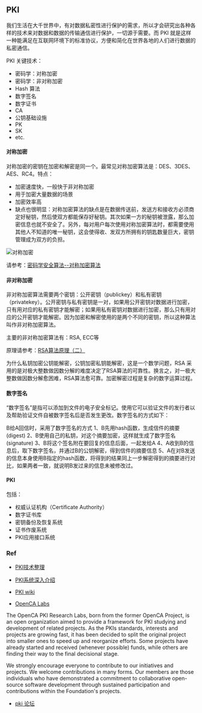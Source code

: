 
## PKI

我们生活在大千世界中，有对数据私密性进行保护的需求，所以才会研究出各种各样的技术来对数据和数据的传输通信进行保护，一切源于需要。而 PKI 就是这样一种能满足在互联网环境下的标准协议，方便和简化在世界各地的人们进行数据的私密通信。

PKI 关键技术：

- 密码学：对称加密
- 密码学：非对称加密
- Hash 算法
- 数字签名
- 数字证书
- CA
- 公钥基础设施
- PK
- SK
- etc.


#### 对称加密

对称加密的密钥在加密和解密是同一个。最常见对称加密算法是：DES、3DES、AES、RC4。特点：

- 加密速度快，一般快于非对称加密
- 用于加密大量数据的场景
- 加密效率高
- 缺点也很明显：对称加密算法的缺点是在数据传送前，发送方和接收方必须商定好秘钥，然后使双方都能保存好秘钥。其次如果一方的秘钥被泄露，那么加密信息也就不安全了。另外，每对用户每次使用对称加密算法时，都需要使用其他人不知道的唯一秘钥，这会使得收、发双方所拥有的钥匙数量巨大，密钥管理成为双方的负担。

![对称加密](https://img-blog.csdn.net/20170604214321015?watermark/2/text/aHR0cDovL2Jsb2cuY3Nkbi5uZXQvSG9sbW9meQ==/font/5a6L5L2T/fontsize/400/fill/I0JBQkFCMA==/dissolve/70/gravity/SouthEast)

请参考：[密码学安全算法--对称加密算法](https://blog.csdn.net/Holmofy/article/details/72861821)

#### 非对称加密

非对称加密算法需要两个密钥：公开密钥（publickey）和私有密钥（privatekey）。公开密钥与私有密钥是一对，如果用公开密钥对数据进行加密，只有用对应的私有密钥才能解密；如果用私有密钥对数据进行加密，那么只有用对应的公开密钥才能解密。因为加密和解密使用的是两个不同的密钥，所以这种算法叫作非对称加密算法。

主要的非对称加密算法有：RSA, ECC等

原理请参考：[RSA算法原理（二）](http://www.ruanyifeng.com/blog/2013/07/rsa_algorithm_part_two.html)

为什么私钥加密公钥能解密，公钥加密私钥能解密，这是一个数学问题，RSA 采用的是对极大整数做因数分解的难度决定了RSA算法的可靠性。换言之，对一极大整数做因数分解愈困难，RSA算法愈可靠。加密解密过程是复杂的数字运算过程。

#### 数字签名

“数字签名”是指可以添加到文件的电子安全标记。使用它可以验证文件的发行者以及帮助验证文件自被数字签名后是否发生更改。数字签名的方式如下：

B给A回信时，采用了数字签名的方式
1、B先用hash函数，生成信件的摘要(digest)
2、B使用自己的私钥，对这个摘要加密，这样就生成了数字签名(signature)
3、B将这个签名附在要回复的信息后面，一起发给A
4、A收到B的信息后，取下数字签名，并通过B的公钥解密，得到信件的摘要信息
5、A在对B发送的信息本身使用B指定的hash函数，将得到的结果同上一步解密得到的摘要进行对比，如果两者一致，就说明B发过来的信息未被修改过。


#### PKI

包括：

- 权威认证机构（Certificate Authority）
- 数字证书库
- 密钥备份及恢复系统
- 证书作废系统
- PKI应用接口系统

### Ref

- [PKI技术整理](https://blog.csdn.net/zxzxzxzx2121/article/details/42779239)

- [PKI系统深入介绍](https://blog.csdn.net/liuhuiyi/article/details/7776825)

- [PKI wiki](https://en.wikipedia.org/wiki/Public_key_infrastructure)

- [OpenCA Labs](https://www.openca.org/)

The OpenCA PKI Research Labs, born from the former OpenCA Project, is an open organization aimed to provide a framework for PKI studying and development of related projects. As the PKIs standards, interests and projects are growing fast, it has been decided to split the original project into smaller ones to speed up and reorganize efforts. Some projects have already started and received (whenever possible) funds, while others are finding their way to the final decisional stage.

We strongly encourage everyone to contribute to our initiatives and projects. We welcome contributions in many forms. Our members are those individuals who have demonstrated a commitment to collaborative open-source software development through sustained participation and contributions within the Foundation's projects.

- [pki 论坛](http://www.pkiforum.org/)

